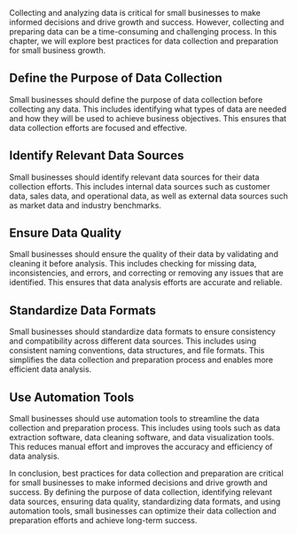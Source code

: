 
Collecting and analyzing data is critical for small businesses to make informed decisions and drive growth and success. However, collecting and preparing data can be a time-consuming and challenging process. In this chapter, we will explore best practices for data collection and preparation for small business growth.

Define the Purpose of Data Collection
-------------------------------------

Small businesses should define the purpose of data collection before collecting any data. This includes identifying what types of data are needed and how they will be used to achieve business objectives. This ensures that data collection efforts are focused and effective.

Identify Relevant Data Sources
------------------------------

Small businesses should identify relevant data sources for their data collection efforts. This includes internal data sources such as customer data, sales data, and operational data, as well as external data sources such as market data and industry benchmarks.

Ensure Data Quality
-------------------

Small businesses should ensure the quality of their data by validating and cleaning it before analysis. This includes checking for missing data, inconsistencies, and errors, and correcting or removing any issues that are identified. This ensures that data analysis efforts are accurate and reliable.

Standardize Data Formats
------------------------

Small businesses should standardize data formats to ensure consistency and compatibility across different data sources. This includes using consistent naming conventions, data structures, and file formats. This simplifies the data collection and preparation process and enables more efficient data analysis.

Use Automation Tools
--------------------

Small businesses should use automation tools to streamline the data collection and preparation process. This includes using tools such as data extraction software, data cleaning software, and data visualization tools. This reduces manual effort and improves the accuracy and efficiency of data analysis.

In conclusion, best practices for data collection and preparation are critical for small businesses to make informed decisions and drive growth and success. By defining the purpose of data collection, identifying relevant data sources, ensuring data quality, standardizing data formats, and using automation tools, small businesses can optimize their data collection and preparation efforts and achieve long-term success.
